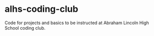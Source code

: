 # alhs-coding-club
Code for projects and basics to be instructed at Abraham Lincoln High School coding club.
